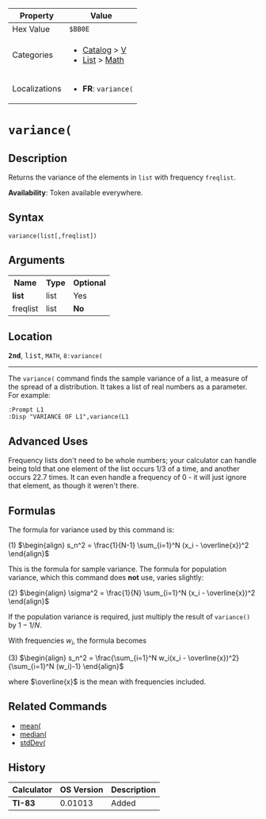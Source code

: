| Property      | Value |
|---------------|-------|
| Hex Value     | `$BB0E`|
| Categories    | <ul><li>[Catalog](<../categories/Catalog.md>) > [V](<../categories/Catalog.md#V>)</li><li>[List](<../categories/List.md>) > [Math](<../categories/List.md#Math>)</li></ul> |
| Localizations | <ul><li><b>FR</b>: `variance(`</li></ul> |

# `variance(`

## Description
Returns the variance of the elements in `list` with frequency `freqlist`.


<b>Availability</b>: Token available everywhere.

## Syntax
`variance(list[,freqlist])`

## Arguments
<table>
<tr><th>Name</th><th>Type</th><th>Optional</th></tr>

<tr><td><b>list</b></td><td>list</td><td>Yes</td></tr>

<tr><td>freqlist</td><td>list</td><td><b>No</b></td></tr>

</table>

## Location
<tt><kbd><b>2nd</b></kbd></tt>, <kbd>list</kbd>, `MATH`, `8:variance(`
<hr>

The `variance(` command finds the sample variance of a list, a measure of the spread of a distribution. It takes a list of real numbers as a parameter. For example:

```ti-basic
:Prompt L1
:Disp "VARIANCE OF L1",variance(L1
```

## Advanced Uses

Frequency lists don't need to be whole numbers; your calculator can handle being told that one element of the list occurs 1/3 of a time, and another occurs 22.7 times. It can even handle a frequency of 0 - it will just ignore that element, as though it weren't there.

## Formulas

The formula for variance used by this command is:

(1) $`\begin{align} s_n^2 = \frac{1}{N-1} \sum_{i=1}^N (x_i - \overline{x})^2 \end{align}`$ 

This is the formula for sample variance. The formula for population variance, which this command does **not** use, varies slightly:

(2) $`\begin{align} \sigma^2 = \frac{1}{N} \sum_{i=1}^N (x_i - \overline{x})^2 \end{align}`$ 

If the population variance is required, just multiply the result of `variance()` by $1-1/N$.

With frequencies _w<sub>i</sub>_, the formula becomes

(3) $`\begin{align} s_n^2 = \frac{\sum_{i=1}^N w_i(x_i - \overline{x})^2}{\sum_{i=1}^N (w_i)-1} \end{align}`$ 

where $\overline{x}$ is the mean with frequencies included.

## Related Commands

*   [mean(](/mean)
*   [median(](/median)
*   [stdDev(](/stddev)

## History
| Calculator | OS Version | Description |
|------------|------------|-------------|
| <b>TI-83</b> | 0.01013 | Added |


